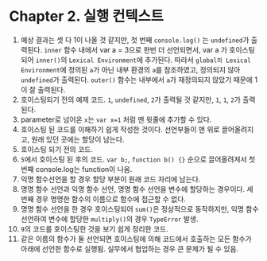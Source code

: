 # Chapter 2. 실행 컨텍스트

1. 예상 결과는 셋 다 1이 나올 것 같지만, 첫 번째 `console.log()` 는 `undefined`가 출력된다. `inner` 함수 내에서 var a = 3으로 한번 더 선언되면서, var a 가
   호이스팅되어 `inner()`의 `Lexical Environment`에 추가된다. 따라서 `global의 Lexical Environment`에 정의된 `a`가 아닌 내부 환경의 `a`를 참조하였고, 정의되지
   않아 `undefined`가 출력된다. `outer()` 함수는 내부에서 `a`가 재정의되지 않았기 때문에 1이 잘 출력된다.
2. 호이스팅되기 전의 예제 코드. `1`, `undefined`, `2`가 출력될 것 같지만, `1`, `1`, `2`가 출력된다.
3. parameter로 넘어온 `x`는 `var x=1` 처럼 맨 윗줄에 추가할 수 있다.
4. 호이스팅 된 코드를 이해하기 쉽게 작성한 것이다. 선언부들이 맨 위로 끌어올려지고, 원래 있던 곳에는 할당이 남는다.
5. 호이스팅 되기 전의 코드.
6. `5`에서 호이스팅 된 후의 코드. `var b;`, `function b() {}` 순으로 끌어올려져서 첫번째 console.log는 function이 나옴.
7. 익명 함수선언을 할 경우 할당 부분이 원래 코드 자리에 남는다.
8. 명명 함수 선언과 익명 함수 선언, 명명 함수 선언을 변수에 할당하는 경우이다. 세번째 경우 명명한 함수의 이름으로 함수에 접근할 수 없다.
9. 명명 함수 선언을 한 경우 호이스팅되어 `sum()`은 정상적으로 동작하지만, 익명 함수 선언하여 변수에 할당한 `multiply()`의 경우 `TypeError` 발생.
10. `9`의 코드를 호이스팅한 것을 보기 쉽게 정리한 코드.
11. 같은 이름의 함수가 둘 선언되면 호이스팅에 의해 코드에서 호출하는 모든 함수가 아래에 선언한 함수로 실행됨. 실무에서 협업하는 경우 큰 문제가 될 수 있음.